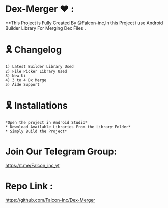 
# Dex-Merger ♥️ :

**This Project is Fully Created By @Falcon-inc,In this Project i use Android Builder Library For Merging Dex Files .

# 🎗 Changelog
```
1) Latest Builder Library Used
2) File Picker Library Used
3) New Ui
4) 3 to 4 Dx Merge
5) Aide Support

```

# 🎗 Installations
```
*Open the project in Android Studio*
* Download Available Libraries From the Library Folder*
* Simply Build the Project*
```
# Join Our Telegram Group:
https://t.me/Falcon_inc_yt

# Repo Link :
https://github.com/Falcon-Inc/Dex-Merger
